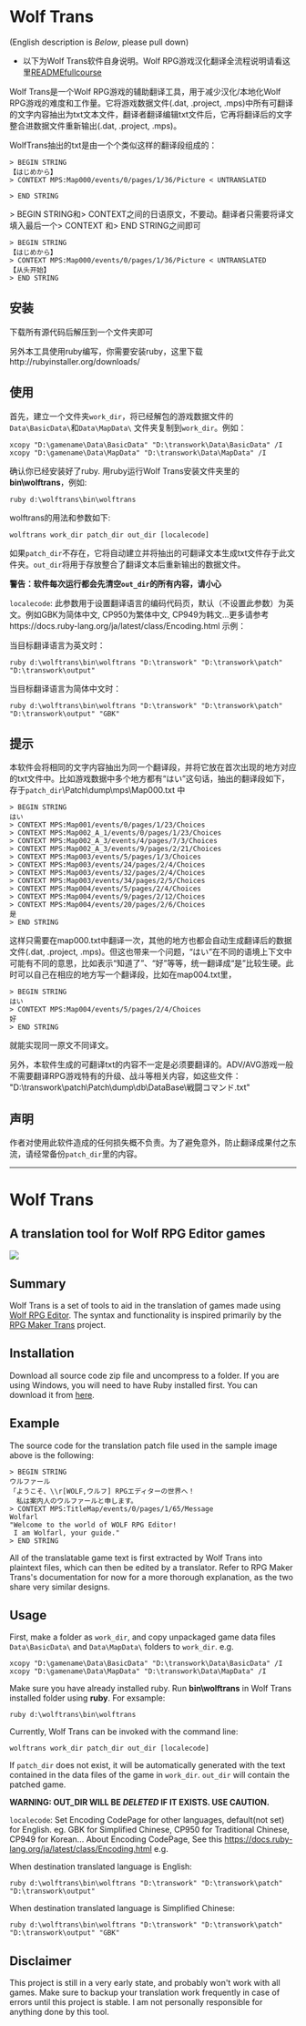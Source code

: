 # Wolf Trans
(English description is *Below*, please pull down)

* 以下为Wolf Trans软件自身说明。Wolf RPG游戏汉化翻译全流程说明请看这里[READMEfullcourse](READMEfullcourse.md)

Wolf Trans是一个Wolf RPG游戏的辅助翻译工具，用于减少汉化/本地化Wolf RPG游戏的难度和工作量。它将游戏数据文件(.dat, .project, .mps)中所有可翻译的文字内容抽出为txt文本文件，翻译者翻译编辑txt文件后，它再将翻译后的文字整合进数据文件重新输出(.dat, .project, .mps)。

WolfTrans抽出的txt是由一个个类似这样的翻译段组成的：

    > BEGIN STRING
    【はじめから】
    > CONTEXT MPS:Map000/events/0/pages/1/36/Picture < UNTRANSLATED
    
    > END STRING
\> BEGIN STRING和> CONTEXT之间的日语原文，不要动。翻译者只需要将译文填入最后一个> CONTEXT 和> END STRING之间即可

    > BEGIN STRING
    【はじめから】
    > CONTEXT MPS:Map000/events/0/pages/1/36/Picture < UNTRANSLATED
    【从头开始】
    > END STRING
## 安装
下载所有源代码后解压到一个文件夹即可

另外本工具使用ruby编写，你需要安装ruby，这里下载http://rubyinstaller.org/downloads/

## 使用
首先，建立一个文件夹`work_dir`，将已经解包的游戏数据文件的`Data\BasicData\`和`Data\MapData\` 文件夹复制到`work_dir`。例如：

    xcopy "D:\gamename\Data\BasicData" "D:\transwork\Data\BasicData" /I
    xcopy "D:\gamename\Data\MapData" "D:\transwork\Data\MapData" /I
    
确认你已经安装好了ruby. 用ruby运行Wolf Trans安装文件夹里的**bin\wolftrans**，例如:
    
    ruby d:\wolftrans\bin\wolftrans 
    
wolftrans的用法和参数如下:

    wolftrans work_dir patch_dir out_dir [localecode]

如果`patch_dir`不存在，它将自动建立并将抽出的可翻译文本生成txt文件存于此文件夹。`out_dir`将用于存放整合了翻译文本后重新输出的数据文件。

**警告：软件每次运行都会先清空`out_dir`的所有内容，请小心**

`localecode`: 此参数用于设置翻译语言的编码代码页，默认（不设置此参数）为英文。例如GBK为简体中文, CP950为繁体中文, CP949为韩文...更多请参考https://docs.ruby-lang.org/ja/latest/class/Encoding.html 示例：

当目标翻译语言为英文时：

    ruby d:\wolftrans\bin\wolftrans "D:\transwork" "D:\transwork\patch" "D:\transwork\output"
    
当目标翻译语言为简体中文时：

    ruby d:\wolftrans\bin\wolftrans "D:\transwork" "D:\transwork\patch" "D:\transwork\output" "GBK"

## 提示

本软件会将相同的文字内容抽出为同一个翻译段，并将它放在首次出现的地方对应的txt文件中。比如游戏数据中多个地方都有“はい”这句话，抽出的翻译段如下，存于`patch_dir`\Patch\dump\mps\Map000.txt 中

    > BEGIN STRING
    はい
    > CONTEXT MPS:Map001/events/0/pages/1/23/Choices
    > CONTEXT MPS:Map002_A_1/events/0/pages/1/23/Choices
    > CONTEXT MPS:Map002_A_3/events/4/pages/7/3/Choices
    > CONTEXT MPS:Map002_A_3/events/9/pages/2/21/Choices
    > CONTEXT MPS:Map003/events/5/pages/1/3/Choices
    > CONTEXT MPS:Map003/events/24/pages/2/4/Choices
    > CONTEXT MPS:Map003/events/32/pages/2/4/Choices
    > CONTEXT MPS:Map003/events/34/pages/2/5/Choices
    > CONTEXT MPS:Map004/events/5/pages/2/4/Choices
    > CONTEXT MPS:Map004/events/9/pages/2/12/Choices
    > CONTEXT MPS:Map004/events/20/pages/2/6/Choices
    是
    > END STRING

这样只需要在map000.txt中翻译一次，其他的地方也都会自动生成翻译后的数据文件(.dat, .project, .mps)。但这也带来一个问题，“はい”在不同的语境上下文中可能有不同的意思，比如表示“知道了”、“好”等等，统一翻译成“是”比较生硬。此时可以自己在相应的地方写一个翻译段，比如在map004.txt里，

    > BEGIN STRING
    はい
    > CONTEXT MPS:Map004/events/5/pages/2/4/Choices
    好
    > END STRING
就能实现同一原文不同译文。

另外，本软件生成的可翻译txt的内容不一定是必须要翻译的。ADV/AVG游戏一般不需要翻译RPG游戏特有的升级、战斗等相关内容，如这些文件：
    "D:\transwork\patch\Patch\dump\db\DataBase\戦闘コマンド.txt"

## 声明
作者对使用此软件造成的任何损失概不负责。为了避免意外，防止翻译成果付之东流，请经常备份`patch_dir`里的内容。

----------------------------------------------------------------------------------------------------
# Wolf Trans
## A translation tool for Wolf RPG Editor games
![](http://i.imgur.com/fzuJjsU.png)

## Summary
Wolf Trans is a set of tools to aid in the translation of games made using
[Wolf RPG Editor](http://www.silversecond.com/WolfRPGEditor/). The syntax and functionality is inspired primarily by the [RPG Maker Trans](http://rpgmakertrans.bitbucket.org/) project.

## Installation
Download all source code zip file and uncompress to a folder.
If you are using Windows, you will need to have Ruby installed first. You can download it from [here](http://rubyinstaller.org/downloads/).

## Example
The source code for the translation patch file used in the sample image above is the following:

    > BEGIN STRING
    ウルファール
    「ようこそ、\\r[WOLF,ウルフ] RPGエディターの世界へ！
    　私は案内人のウルファールと申します。
    > CONTEXT MPS:TitleMap/events/0/pages/1/65/Message
    Wolfarl
    "Welcome to the world of WOLF RPG Editor!
     I am Wolfarl, your guide."
    > END STRING

All of the translatable game text is first extracted by Wolf Trans into plaintext files, which can then be edited by a translator. Refer to RPG Maker Trans's documentation for now for a more thorough explanation, as the two share very similar designs.

## Usage
First, make a folder as `work_dir`, and copy unpackaged game data files `Data\BasicData\` and `Data\MapData\` folders to `work_dir`. e.g.

    xcopy "D:\gamename\Data\BasicData" "D:\transwork\Data\BasicData" /I
    xcopy "D:\gamename\Data\MapData" "D:\transwork\Data\MapData" /I
    
Make sure you have already installed ruby. Run **bin\wolftrans** in Wolf Trans installed folder using **ruby**. For exsample:
    
    ruby d:\wolftrans\bin\wolftrans 
    
Currently, Wolf Trans can be invoked with the command line:

    wolftrans work_dir patch_dir out_dir [localecode]

If `patch_dir` does not exist, it will be automatically generated with the text contained in the data files of the game in `work_dir`. `out_dir` will contain the patched game.

**WARNING: OUT_DIR WILL BE *DELETED* IF IT EXISTS. USE CAUTION.**

`localecode`: Set Encoding CodePage for other languages, default(not set) for English. eg. GBK for Simplified Chinese, CP950 for Traditional Chinese, CP949 for Korean... About Encoding CodePage, See this https://docs.ruby-lang.org/ja/latest/class/Encoding.html e.g.

When destination translated language is English:

    ruby d:\wolftrans\bin\wolftrans "D:\transwork" "D:\transwork\patch" "D:\transwork\output"
    
When destination translated language is Simplified Chinese:

    ruby d:\wolftrans\bin\wolftrans "D:\transwork" "D:\transwork\patch" "D:\transwork\output" "GBK"

## Disclaimer

This project is still in a very early state, and probably won't work with all games. Make sure to backup your translation work frequently in case of errors until this project is stable. I am not personally responsible for anything done by this tool.
